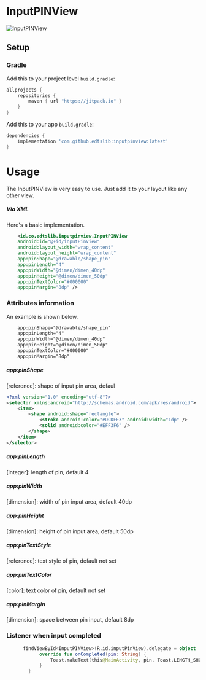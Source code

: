 # InputPINView

![InputPINView](https://i.ibb.co/X8tqXDk/inputpinview.png)
## Setup
### Gradle

Add this to your project level `build.gradle`:
```groovy
allprojects {
    repositories {
        maven { url "https://jitpack.io" }
    }
}
```
Add this to your app `build.gradle`:
```groovy
dependencies {
    implementation 'com.github.edtslib:inputpinview:latest'
}
```
# Usage

The InputPINView is very easy to use. Just add it to your layout like any other view.
##### Via XML

Here's a basic implementation.

```xml
    <id.co.edtslib.inputpinview.InputPINView
    android:id="@+id/inputPinView"
    android:layout_width="wrap_content"
    android:layout_height="wrap_content"
    app:pinShape="@drawable/shape_pin"
    app:pinLength="4"
    app:pinWidth="@dimen/dimen_40dp"
    app:pinHeight="@dimen/dimen_50dp"
    app:pinTextColor="#000000"
    app:pinMargin="8dp" />
```
### Attributes information

An example is shown below.

```xml
    app:pinShape="@drawable/shape_pin"
    app:pinLength="4"
    app:pinWidth="@dimen/dimen_40dp"
    app:pinHeight="@dimen/dimen_50dp"
    app:pinTextColor="#000000"
    app:pinMargin="8dp"
```

##### _app:pinShape_
[reference]: shape of input pin area, defaul

```xml
<?xml version="1.0" encoding="utf-8"?>
<selector xmlns:android="http://schemas.android.com/apk/res/android">
    <item>
        <shape android:shape="rectangle">
            <stroke android:color="#DCDEE3" android:width="1dp" />
            <solid android:color="#EFF3F6" />
        </shape>
    </item>
</selector>
```

##### _app:pinLength_
[integer]: length of pin, default 4

##### _app:pinWidth_
[dimension]: width of pin input area, default 40dp

##### _app:pinHeight_
[dimension]: height of pin input area, default 50dp

##### _app:pinTextStyle_
[reference]: text style of pin, default not set

##### _app:pinTextColor_
[color]: text color of pin, default not set

##### _app:pinMargin_
[dimension]: space between pin input, default 8dp

### Listener when input completed
```kotlin
      findViewById<InputPINView>(R.id.inputPinView).delegate = object : InputPINDelegate {
            override fun onCompleted(pin: String) {
                Toast.makeText(this@MainActivity, pin, Toast.LENGTH_SHORT).show()
            }
        }
```





